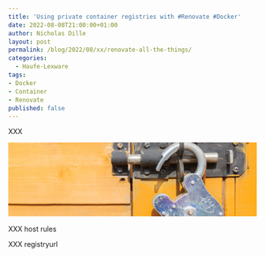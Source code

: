 ```yaml
---
title: 'Using private container registries with #Renovate #Docker'
date: 2022-08-08T21:00:00+01:00
author: Nicholas Dille
layout: post
permalink: /blog/2022/08/xx/renovate-all-the-things/
categories:
  - Haufe-Lexware
tags:
- Docker
- Container
- Renovate
published: false
---
```

XXX

<img src="/media/2022/08/imattsmart-Vp3oWLsPOss-unsplash.jpg" style="object-fit: cover; object-position: center 30%; width: 100%; height: 150px;" />

<!--more-->

XXX host rules

XXX registryurl
